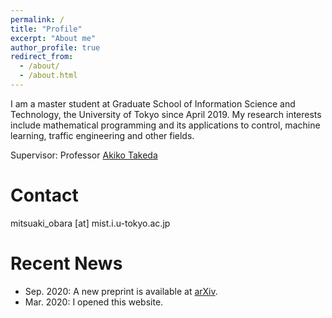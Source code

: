 ```yaml
---
permalink: /
title: "Profile"
excerpt: "About me"
author_profile: true
redirect_from: 
  - /about/
  - /about.html
---
```


I am a master student at Graduate School of Information Science and Technology, the University of Tokyo since April 2019. My research interests include mathematical programming and its applications to control, machine learning, traffic engineering and other fields.

Supervisor: Professor [Akiko Takeda](https://www.or.mist.i.u-tokyo.ac.jp/takeda/index-e.html)

Contact
========
mitsuaki_obara [at] mist.i.u-tokyo.ac.jp

Recent News
========
- Sep. 2020: A new preprint is available at [arXiv](https://arxiv.org/abs/2009.07153).
- Mar. 2020: I opened this website.
